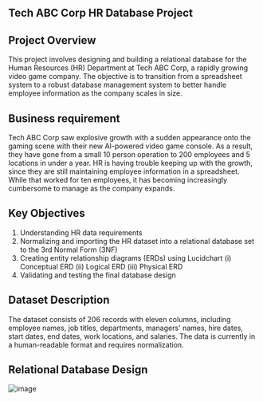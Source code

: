 ## Tech ABC Corp HR Database Project

## Project Overview
This project involves designing and building a relational database for the Human Resources (HR) Department at Tech ABC Corp, a rapidly growing video game company. The objective is to transition from a spreadsheet system to a robust database management system to better handle employee information as the company scales in size.

## Business requirement
Tech ABC Corp saw explosive growth with a sudden appearance onto the gaming scene with their new AI-powered video game console. As a result, they have gone from a small 10 person operation to 200 employees and 5 locations in under a year. HR is having trouble keeping up with the growth, since they are still maintaining employee information in a spreadsheet. While that worked for ten employees, it has becoming increasingly cumbersome to manage as the company expands. 

## Key Objectives
1. Understanding HR data requirements
2. Normalizing and importing the HR dataset into a relational database set to the 3rd Normal Form (3NF)
3. Creating entity relationship diagrams (ERDs) using Lucidchart
    (i) Conceptual ERD
   (ii) Logical ERD
   (iii) Physical ERD
4. Validating and testing the final database design

## Dataset Description
The dataset consists of 206 records with eleven columns, including employee names, job titles, departments, managers' names, hire dates, start dates, end dates, work locations, and salaries. The data is currently in a human-readable format and requires normalization.

## Relational Database Design
![image](https://github.com/user-attachments/assets/2f11933c-692d-489a-ae0d-70797e670d0a)

